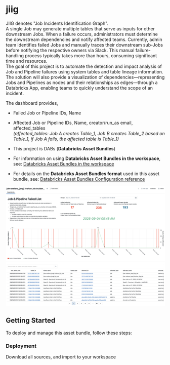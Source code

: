 # jiig

JIIG denotes "Job Incidents Identification Graph". <br>
A single Job may generate multiple tables that serve as inputs for other downstream Jobs. When a failure occurs, administrators must determine the downstream dependencies and notify affected teams. Currently, admin team identifies failed Jobs and manually traces their downstream sub-Jobs before notifying the respective owners via Slack. This manual failure-handling process typically takes more than hours, consuming significant time and resources. <br>
The goal of this project is to automate the detection and impact analysis of Job and Pipeline failures using system tables and table lineage information. The solution will also provide a visualization of dependencies—representing Jobs and Pipelines as nodes and their relationships as edges—through a Databricks App, enabling teams to quickly understand the scope of an incident.

The dashboard provides,
- Failed Job or Pipeline IDs, Name
- Affected Job or Pipeline IDs, Name, creator/run_as email, affected_tables <br>
_(affected_tables: Job A creates Table_1, Job B creates Table_2 based on Table_1, if Job A fails, the affected table is Table_1)_

- This project is DABs (**Databricks Asset Bundles**)
- For information on using **Databricks Asset Bundles in the workspace**, see: [Databricks Asset Bundles in the workspace](https://docs.databricks.com/aws/en/dev-tools/bundles/workspace-bundles)
- For details on the **Databricks Asset Bundles format** used in this asset bundle, see: [Databricks Asset Bundles Configuration reference](https://docs.databricks.com/aws/en/dev-tools/bundles/reference)

![Dashboard](resources/figures/jiig_dashboard.png)
![Tables](resources/figures/jiig_dashboard_table.png)

## Getting Started

To deploy and manage this asset bundle, follow these steps:

### Deployment
Download all sources, and import to your workspace

